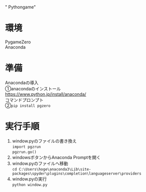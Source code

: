 " Pythongame" 
# 環境
PygameZero  
Anaconda
# 準備
Anacondaの導入  
①anacondaのインストール  
https://www.python.jp/install/anaconda/  
コマンドプロンプト  
②`pip install pgzero`  
# 実行手順   
1. window.pyのファイルの書き換え  
`import pgzrun`  
`pgzrun.go()`  
2. windowsボタンからAnaconda Promptを開く  
3. window.pyのファイルへ移動  
 `cd C:\Users\hoge\anaconda3\Lib\site-packages\spyder\plugins\completion\languageserver\providers` 
4. window.pyの実行  
`python window.py`
